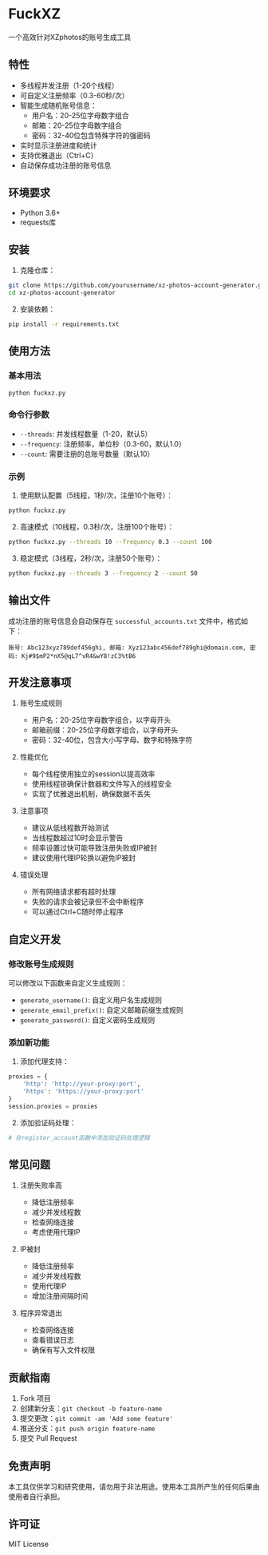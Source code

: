 # FuckXZ

一个高效针对XZphotos的账号生成工具

## 特性

- 多线程并发注册（1-20个线程）
- 可自定义注册频率（0.3-60秒/次）
- 智能生成随机账号信息：
  - 用户名：20-25位字母数字组合
  - 邮箱：20-25位字母数字组合
  - 密码：32-40位包含特殊字符的强密码
- 实时显示注册进度和统计
- 支持优雅退出（Ctrl+C）
- 自动保存成功注册的账号信息

## 环境要求

- Python 3.6+
- requests库

## 安装

1. 克隆仓库：
```bash
git clone https://github.com/yourusername/xz-photos-account-generator.git
cd xz-photos-account-generator
```

2. 安装依赖：
```bash
pip install -r requirements.txt
```

## 使用方法

### 基本用法

```bash
python fuckxz.py
```

### 命令行参数

- `--threads`: 并发线程数量（1-20，默认5）
- `--frequency`: 注册频率，单位秒（0.3-60，默认1.0）
- `--count`: 需要注册的总账号数量（默认10）

### 示例

1. 使用默认配置（5线程，1秒/次，注册10个账号）：
```bash
python fuckxz.py
```

2. 高速模式（10线程，0.3秒/次，注册100个账号）：
```bash
python fuckxz.py --threads 10 --frequency 0.3 --count 100
```

3. 稳定模式（3线程，2秒/次，注册50个账号）：
```bash
python fuckxz.py --threads 3 --frequency 2 --count 50
```

## 输出文件

成功注册的账号信息会自动保存在 `successful_accounts.txt` 文件中，格式如下：
```
账号: Abc123xyz789def456ghi, 邮箱: Xyz123abc456def789ghi@domain.com, 密码: Kj#9$mP2*nX5@qL7^vR4&wY8!zC3%tB6
```

## 开发注意事项

1. 账号生成规则
   - 用户名：20-25位字母数字组合，以字母开头
   - 邮箱前缀：20-25位字母数字组合，以字母开头
   - 密码：32-40位，包含大小写字母、数字和特殊字符

2. 性能优化
   - 每个线程使用独立的session以提高效率
   - 使用线程锁确保计数器和文件写入的线程安全
   - 实现了优雅退出机制，确保数据不丢失

3. 注意事项
   - 建议从低线程数开始测试
   - 当线程数超过10时会显示警告
   - 频率设置过快可能导致注册失败或IP被封
   - 建议使用代理IP轮换以避免IP被封

4. 错误处理
   - 所有网络请求都有超时处理
   - 失败的请求会被记录但不会中断程序
   - 可以通过Ctrl+C随时停止程序

## 自定义开发

### 修改账号生成规则

可以修改以下函数来自定义生成规则：
- `generate_username()`: 自定义用户名生成规则
- `generate_email_prefix()`: 自定义邮箱前缀生成规则
- `generate_password()`: 自定义密码生成规则

### 添加新功能

1. 添加代理支持：
```python
proxies = {
    'http': 'http://your-proxy:port',
    'https': 'https://your-proxy:port'
}
session.proxies = proxies
```

2. 添加验证码处理：
```python
# 在register_account函数中添加验证码处理逻辑
```

## 常见问题

1. 注册失败率高
   - 降低注册频率
   - 减少并发线程数
   - 检查网络连接
   - 考虑使用代理IP

2. IP被封
   - 降低注册频率
   - 减少并发线程数
   - 使用代理IP
   - 增加注册间隔时间

3. 程序异常退出
   - 检查网络连接
   - 查看错误日志
   - 确保有写入文件权限

## 贡献指南

1. Fork 项目
2. 创建新分支：`git checkout -b feature-name`
3. 提交更改：`git commit -am 'Add some feature'`
4. 推送分支：`git push origin feature-name`
5. 提交 Pull Request

## 免责声明

本工具仅供学习和研究使用，请勿用于非法用途。使用本工具所产生的任何后果由使用者自行承担。

## 许可证

MIT License 
